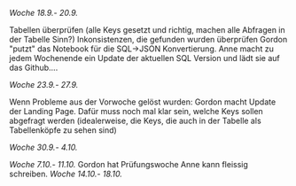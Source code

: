 *Woche 18.9.- 20.9.*

Tabellen überprüfen (alle Keys gesetzt und richtig, machen alle Abfragen in der Tabelle Sinn?)
Inkonsistenzen, die gefunden wurden überprüfen
Gordon "putzt" das Notebook für die SQL->JSON Konvertierung. 
Anne macht zu jedem Wochenende ein Update der aktuellen SQL Version und lädt sie auf das Github....

*Woche 23.9.- 27.9.*

Wenn Probleme aus der Vorwoche gelöst wurden:
Gordon macht Update der Landing Page. Dafür muss noch mal klar sein, welche Keys sollen 
abgefragt werden (idealerweise, die Keys, die auch in der Tabelle als Tabellenköpfe zu sehen sind)

*Woche 30.9.- 4.10.*

*Woche 7.10.- 11.10.*
Gordon hat Prüfungswoche
Anne kann fleissig schreiben.
*Woche 14.10.- 18.10.*

